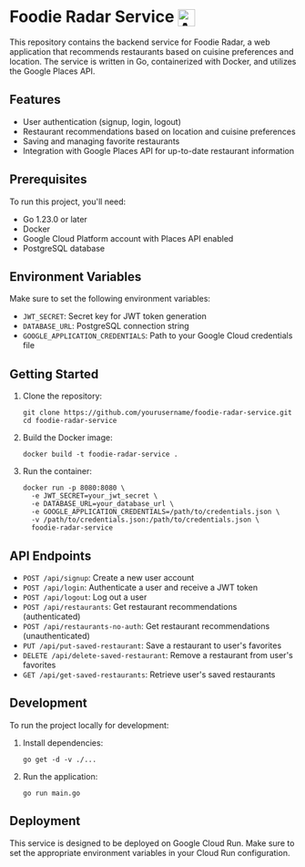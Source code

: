 # Foodie Radar Service <img src="https://antonioaranda.dev/images/foodie-radar/icon.png" width="30" alt="App Icon" style="vertical-align: bottom;">

This repository contains the backend service for Foodie Radar, a web application that recommends restaurants based on cuisine preferences and location. The service is written in Go, containerized with Docker, and utilizes the Google Places API.

## Features

- User authentication (signup, login, logout)
- Restaurant recommendations based on location and cuisine preferences
- Saving and managing favorite restaurants
- Integration with Google Places API for up-to-date restaurant information

## Prerequisites

To run this project, you'll need:

- Go 1.23.0 or later
- Docker
- Google Cloud Platform account with Places API enabled
- PostgreSQL database

## Environment Variables

Make sure to set the following environment variables:

- `JWT_SECRET`: Secret key for JWT token generation
- `DATABASE_URL`: PostgreSQL connection string
- `GOOGLE_APPLICATION_CREDENTIALS`: Path to your Google Cloud credentials file

## Getting Started

1. Clone the repository:
   ```
   git clone https://github.com/yourusername/foodie-radar-service.git
   cd foodie-radar-service
   ```

2. Build the Docker image:
   ```
   docker build -t foodie-radar-service .
   ```

3. Run the container:
   ```
   docker run -p 8080:8080 \
     -e JWT_SECRET=your_jwt_secret \
     -e DATABASE_URL=your_database_url \
     -e GOOGLE_APPLICATION_CREDENTIALS=/path/to/credentials.json \
     -v /path/to/credentials.json:/path/to/credentials.json \
     foodie-radar-service
   ```

## API Endpoints

- `POST /api/signup`: Create a new user account
- `POST /api/login`: Authenticate a user and receive a JWT token
- `POST /api/logout`: Log out a user
- `POST /api/restaurants`: Get restaurant recommendations (authenticated)
- `POST /api/restaurants-no-auth`: Get restaurant recommendations (unauthenticated)
- `PUT /api/put-saved-restaurant`: Save a restaurant to user's favorites
- `DELETE /api/delete-saved-restaurant`: Remove a restaurant from user's favorites
- `GET /api/get-saved-restaurants`: Retrieve user's saved restaurants

## Development

To run the project locally for development:

1. Install dependencies:
   ```
   go get -d -v ./...
   ```

2. Run the application:
   ```
   go run main.go
   ```

## Deployment

This service is designed to be deployed on Google Cloud Run. Make sure to set the appropriate environment variables in your Cloud Run configuration.
